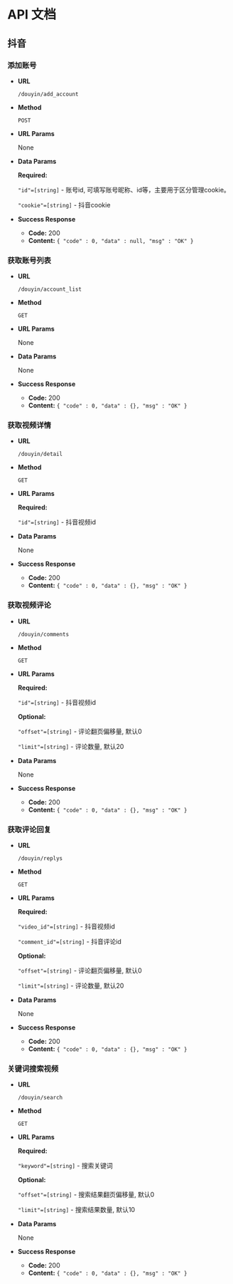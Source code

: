 # API 文档

## 抖音

### 添加账号

- **URL**

  `/douyin/add_account`

- **Method**

  `POST`

- **URL Params**

  None

- **Data Params**

  **Required:**

  `"id"=[string]` - 账号id, 可填写账号昵称、id等，主要用于区分管理cookie。

  `"cookie"=[string]` - 抖音cookie

- **Success Response**

  - **Code:** 200
  - **Content:** `{ "code" : 0, "data" : null, "msg" : "OK" }`

### 获取账号列表

- **URL**

  `/douyin/account_list`

- **Method**

  `GET`

- **URL Params**

  None

- **Data Params**

  None

- **Success Response**

  - **Code:** 200
  - **Content:** `{ "code" : 0, "data" : {}, "msg" : "OK" }`

### 获取视频详情

- **URL**

  `/douyin/detail`

- **Method**

  `GET`

- **URL Params**

  **Required:**

  `"id"=[string]` - 抖音视频id

- **Data Params**

  None

- **Success Response**

  - **Code:** 200
  - **Content:** `{ "code" : 0, "data" : {}, "msg" : "OK" }`

### 获取视频评论

- **URL**

  `/douyin/comments`

- **Method**

  `GET`

- **URL Params**

  **Required:**

  `"id"=[string]` - 抖音视频id

  **Optional:**

  `"offset"=[string]` - 评论翻页偏移量, 默认0

  `"limit"=[string]` - 评论数量, 默认20

- **Data Params**

  None

- **Success Response**

  - **Code:** 200
  - **Content:** `{ "code" : 0, "data" : {}, "msg" : "OK" }`

### 获取评论回复

- **URL**

  `/douyin/replys`

- **Method**

  `GET`

- **URL Params**

  **Required:**

  `"video_id"=[string]` - 抖音视频id

  `"comment_id"=[string]` - 抖音评论id

  **Optional:**

  `"offset"=[string]` - 评论翻页偏移量, 默认0

  `"limit"=[string]` - 评论数量, 默认20

- **Data Params**

  None

- **Success Response**

  - **Code:** 200
  - **Content:** `{ "code" : 0, "data" : {}, "msg" : "OK" }`

### 关键词搜索视频

- **URL**

  `/douyin/search`

- **Method**

  `GET`

- **URL Params**

  **Required:**

  `"keyword"=[string]` - 搜索关键词

  **Optional:**

  `"offset"=[string]` - 搜索结果翻页偏移量, 默认0

  `"limit"=[string]` - 搜索结果数量, 默认10

- **Data Params**

  None

- **Success Response**

  - **Code:** 200
  - **Content:** `{ "code" : 0, "data" : {}, "msg" : "OK" }`
  